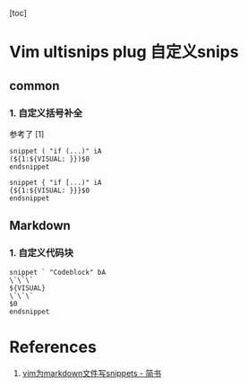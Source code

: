 [toc]

# Vim ultisnips plug 自定义snips

## common

### 1. 自定义括号补全

参考了 [1]
```
snippet ( "if (...)" iA
(${1:${VISUAL: }})$0
endsnippet

snippet { "if [...)" iA
{${1:${VISUAL: }}}$0
endsnippet
```

## Markdown

### 1. 自定义代码块

```
snippet ` "Codeblock" bA 
\`\`\`
${VISUAL}
\`\`\`
$0
endsnippet
```

# References
1. [vim为markdown文件写snippets - 简书](https://www.jianshu.com/p/b07867e80296)
